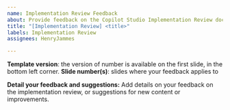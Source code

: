 ```yaml
---
name: Implementation Review Feedback
about: Provide feedback on the Copilot Studio Implementation Review document
title: "[Implementation Review] <title>"
labels: Implementation Review
assignees: HenryJammes

---
```


**Template version**: the version of number is available on the first slide, in the bottom left corner.
**Slide number(s)**: slides where your feedback applies to

**Detail your feedback and suggestions:**
Add details on your feedback on the implementation review, or suggestions for new content or improvements.
